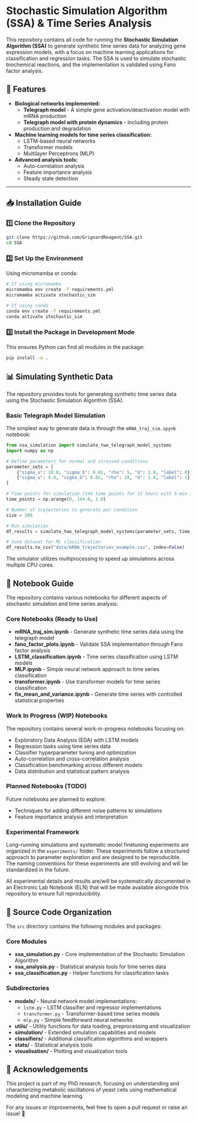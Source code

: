 # Stochastic Simulation Algorithm (SSA) & Time Series Analysis

This repository contains all code for running the **Stochastic Simulation Algorithm (SSA)** to generate synthetic time series data for analyzing gene expression models, with a focus on machine learning applications for classification and regression tasks. The SSA is used to simulate stochastic biochemical reactions, and the implementation is validated using Fano factor analysis.

## **🚀 Features**
- **Biological networks implemented:**
  - **Telegraph model** - A simple gene activation/deactivation model with mRNA production
  - **Telegraph model with protein dynamics** - Including protein production and degradation
- **Machine learning models for time series classification:**
  - LSTM-based neural networks
  - Transformer models
  - Multilayer Perceptrons (MLP)
- **Advanced analysis tools:**
  - Auto-correlation analysis
  - Feature importance analysis
  - Steady state detection

---

## 📥 Installation Guide

### 1️⃣ Clone the Repository
```bash
git clone https://github.com/GrignardReagent/SSA.git
cd SSA 
```

### 2️⃣ Set Up the Environment
Using micromamba or conda:

```bash
# If using micromamba
micromamba env create -f requirements.yml
micromamba activate stochastic_sim

# If using conda
conda env create -f requirements.yml
conda activate stochastic_sim
```

### 3️⃣ Install the Package in Development Mode
This ensures Python can find all modules in the package:

```bash
pip install -e .
```

## 📊 Simulating Synthetic Data

The repository provides tools for generating synthetic time series data using the Stochastic Simulation Algorithm (SSA).

### Basic Telegraph Model Simulation

The simplest way to generate data is through the `mRNA_traj_sim.ipynb` notebook:

```python
from ssa_simulation import simulate_two_telegraph_model_systems
import numpy as np

# Define parameters for normal and stressed conditions
parameter_sets = [
    {"sigma_u": 18.0, "sigma_b": 0.01, "rho": 5, "d": 1.0, "label": 0},  # Stressed condition
    {"sigma_u": 9.0, "sigma_b": 0.02, "rho": 10, "d": 1.0, "label": 1},  # Normal condition
]

# Time points for simulation (144 time points for 12 hours with 5-min intervals)
time_points = np.arange(0, 144.0, 1.0)

# Number of trajectories to generate per condition
size = 200

# Run simulation
df_results = simulate_two_telegraph_model_systems(parameter_sets, time_points, size)

# Save dataset for ML classification
df_results.to_csv("data/mRNA_trajectories_example.csv", index=False)
```

The simulator utilizes multiprocessing to speed up simulations across multiple CPU cores.

## 📓 Notebook Guide

The repository contains various notebooks for different aspects of stochastic simulation and time series analysis:

### Core Notebooks (Ready to Use)
- **mRNA_traj_sim.ipynb** - Generate synthetic time series data using the telegraph model
- **fano_factor_plots.ipynb** - Validate SSA implementation through Fano factor analysis
- **LSTM_classification.ipynb** - Time series classification using LSTM models
- **MLP.ipynb** - Simple neural network approach to time series classification
- **transformer.ipynb** - Use transformer models for time series classification
- **fix_mean_and_variance.ipynb** - Generate time series with controlled statistical properties

### Work In Progress (WIP) Notebooks
The repository contains several work-in-progress notebooks focusing on:

- Exploratory Data Analysis (EDA) with LSTM models 
- Regression tasks using time series data
- Classifier hyperparameter tuning and optimization
- Auto-correlation and cross-correlation analysis
- Classification benchmarking across different models
- Data distribution and statistical pattern analysis

### Planned Notebooks (TODO)
Future notebooks are planned to explore:

- Techniques for adding different noise patterns to simulations
- Feature importance analysis and interpretation

### Experimental Framework
Long-running simulations and systematic model finetuning experiments are organized in the `experiments/` folder. These experiments follow a structured approach to parameter exploration and are designed to be reproducible. The naming conventions for these experiments are still evolving and will be standardized in the future.

All experimental details and results are/will be systematically documented in an Electronic Lab Notebook (ELN) that will be made available alongside this repository to ensure full reproducibility.

## 📂 Source Code Organization

The `src` directory contains the following modules and packages:

### Core Modules
- **ssa_simulation.py** - Core implementation of the Stochastic Simulation Algorithm
- **ssa_analysis.py** - Statistical analysis tools for time series data
- **ssa_classification.py** - Helper functions for classification tasks

### Subdirectories
- **models/** - Neural network model implementations:
  - `lstm.py` - LSTM classifier and regressor implementations
  - `transformer.py` - Transformer-based time series models
  - `mlp.py` - Simple feedforward neural networks
- **utils/** - Utility functions for data loading, preprocessing and visualization
- **simulation/** - Extended simulation capabilities and models
- **classifiers/** - Additional classification algorithms and wrappers
- **stats/** - Statistical analysis tools
- **visualisation/** - Plotting and visualization tools

## 📜 Acknowledgements
This project is part of my PhD research, focusing on understanding and characterizing metabolic oscillations of yeast cells using mathematical modeling and machine learning. 

For any issues or improvements, feel free to open a pull request or raise an issue! 🚀